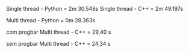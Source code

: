 Single thread - Python = 2m 30.548s
Single thread - C++    = 2m 49.197s

Multi thread - Python = 0m 28.363s

com progbar
Multi thread - C++    = 29,40 s

sem progbar
Multi thread - C++    = 24,34 s